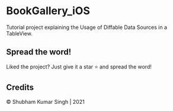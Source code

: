 # BookGallery_iOS

Tutorial project explaining the Usage of Diffable Data Sources in a TableView.




## Spread the word!
Liked the project? Just give it a star ⭐️ and spread the word!

## Credits
© Shubham Kumar Singh | 2021
